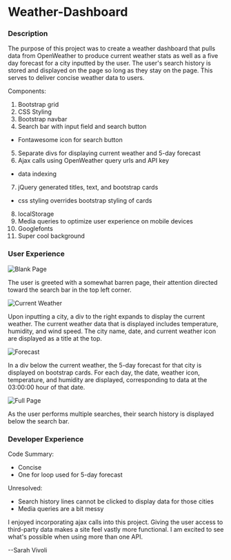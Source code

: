 # Weather-Dashboard

### Description

The purpose of this project was to create a weather dashboard that pulls data from OpenWeather to produce current weather stats as well as a five day forecast for a city inputted by the user. The user's search history is stored and displayed on the page so long as they stay on the page. This serves to deliver concise weather data to users.

Components:
1. Bootstrap grid
2. CSS Styling
3. Bootstrap navbar
4. Search bar with input field and search button
 - Fontawesome icon for search button
5. Separate divs for displaying current weather and 5-day forecast
6. Ajax calls using OpenWeather query urls and API key
 - data indexing
7. jQuery generated titles, text, and bootstrap cards
 - css styling overrides bootstrap styling of cards
8. localStorage
9. Media queries to optimize user experience on mobile devices
10. Googlefonts
11. Super cool background

### User Experience

![Blank Page](https://i.imgur.com/KmGt2uD.jpg)

The user is greeted with a somewhat barren page, their attention directed toward the search bar in the top left corner.

![Current Weather](https://i.imgur.com/lxIWrKG.png)

Upon inputting a city, a div to the right expands to display the current weather. The current weather data that is displayed includes temperature, humidity, and wind speed. The city name, date, and current weather icon are displayed as a title at the top.

![Forecast](https://i.imgur.com/t4G58Bg.png)

In a div below the current weather, the 5-day forecast for that city is displayed on bootstrap cards. For each day, the date, weather icon, temperature, and humidity are displayed, corresponding to data at the 03:00:00 hour of that date. 

![Full Page](https://i.imgur.com/jtkw9sP.jpg)

As the user performs multiple searches, their search history is displayed below the search bar. 

### Developer Experience

Code Summary:
- Concise
- One for loop used for 5-day forecast

Unresolved:
- Search history lines cannot be clicked to display data for those cities
- Media queries are a bit messy

I enjoyed incorporating ajax calls into this project. Giving the user access to third-party data makes a site feel vastly more functional. I am excited to see what's possible when using more than one API.

--Sarah Vivoli


